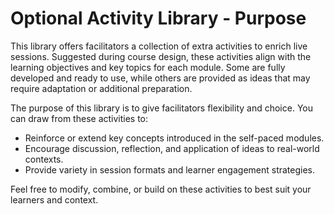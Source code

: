 # Optional Activity Library - Purpose
This library offers facilitators a collection of extra activities to enrich live sessions. Suggested during course design, these activities align with the learning objectives and key topics for each module. Some are fully developed and ready to use, while others are provided as ideas that may require adaptation or additional preparation.

The purpose of this library is to give facilitators flexibility and choice. You can draw from these activities to:

- Reinforce or extend key concepts introduced in the self-paced modules.  
- Encourage discussion, reflection, and application of ideas to real-world contexts.  
- Provide variety in session formats and learner engagement strategies.  

Feel free to modify, combine, or build on these activities to best suit your learners and context. 
